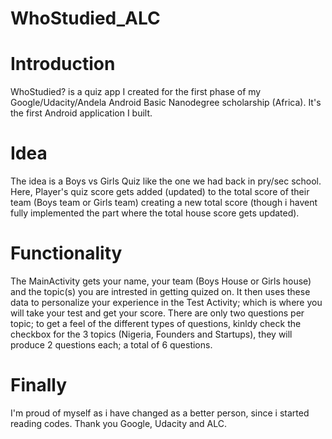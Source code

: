 # WhoStudied_ALC

# Introduction
WhoStudied? is a quiz app I created for the first phase of my Google/Udacity/Andela Android Basic Nanodegree scholarship (Africa). It's the first Android application I built.

# Idea
The idea is a Boys vs Girls Quiz like the one we had back in pry/sec school. Here, Player's quiz score gets added (updated) to the total score of their team (Boys team or Girls team) creating a new total score (though i havent fully implemented the part where the total house score gets updated).

# Functionality
The MainActivity gets your name, your team (Boys House or Girls house) and the topic(s) you are intrested in getting quized on.
It then uses these data to personalize your experience in the Test Activity; which is where you will take your test and get your score. There are only two questions per topic; to get a feel of the different types of questions, kinldy check the checkbox for the 3 topics (Nigeria, Founders and Startups), they will produce 2 questions each; a total of 6 questions.

# Finally 
I'm proud of myself as i have changed as a better person, since i started reading codes. Thank you Google, Udacity and ALC.
